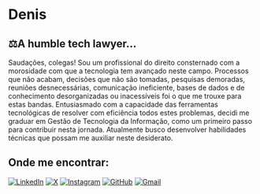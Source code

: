 # Denis

## ⚖️A humble tech lawyer...

Saudações, colegas! Sou um profissional do direito consternado com a morosidade com que a tecnologia tem avançado neste campo. Processos que não acabam, decisões que não são tomadas, pesquisas demoradas, reuniões desnecessárias, comunicação ineficiente, bases de dados e de conhecimento desorganizadas ou inacessíveis foi o que me trouxe para estas bandas. Entusiasmado com a capacidade das ferramentas tecnológicas de resolver com eficiência todos estes problemas, decidi me graduar em Gestão de Tecnologia da Informação, como um primeiro passo para contribuir nesta jornada. Atualmente busco desenvolver habilidades técnicas que possam me auxiliar neste desiderato.

## Onde me encontrar:

[![LinkedIn](https://img.shields.io/badge/LinkedIn-0077B5?style=for-the-badge&logo=linkedin&logoColor=white)](https://www.linkedin.com/in/deniswills/)
[![X](https://img.shields.io/badge/X-000?style=for-the-badge&logo=x)](https://x.com/deniswillss)
[![Instagram](https://img.shields.io/badge/-Instagram-%23E4405F?style=for-the-badge&logo=instagram&logoColor=white)](https://www.instagram.com/deniswills/)
[![GitHub](https://img.shields.io/badge/GitHub-100000?style=for-the-badge&logo=github&logoColor=white)](https://github.com/deniswills)
[![Gmail](https://img.shields.io/badge/Gmail-333333?style=for-the-badge&logo=gmail&logoColor=red)](mailto:deniswills@gmail.com)
